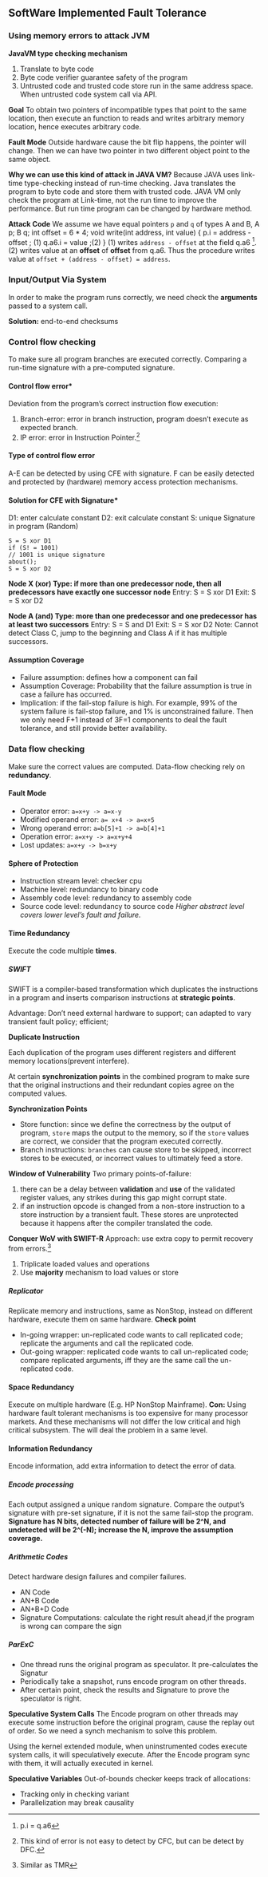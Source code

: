 ## SoftWare Implemented Fault Tolerance
### Using memory errors to attack JVM
**JavaVM type checking mechanism**
1. Translate to byte code 
2. Byte code verifier guarantee safety of the program
3. Untrusted code and trusted code store run in the same address space. When untrusted code system call via API.

**Goal** 
To obtain two pointers of incompatible types that point to the same location, then execute an function to reads and writes arbitrary memory location, hence executes arbitrary code. 

**Fault Mode**
Outside hardware cause the bit flip happens, the pointer will change. Then we can have two pointer in two different object point to the same object. 

**Why we can use this kind of attack in JAVA VM?**
Because JAVA uses link-time type-checking instead of run-time checking. Java translates the program to byte code and store them with trusted code. JAVA VM only check the program at Link-time, not the run time to improve the performance. But run time program can be changed by hardware method. 

**Attack Code**
We assume we have equal pointers `p` and `q` of types A and B,
	A p;
	B q;
	int offset = 6 * 4;
	void write(int address, int value) { 
	    p.i = address - offset ; (1)
	    q.a6.i = value ;(2)
	}
(1) writes `address - offset` at the field q.a6 [^1]. (2) writes value at an **offset** of **offset** from q.a6. Thus the procedure writes value at `offset + (address - offset) = address`.


### Input/Output Via System
In order to make the program runs correctly, we need check the **arguments** passed to a system call.

**Solution:** end-to-end checksums

### Control flow checking
To make sure all program branches are executed correctly.
Comparing a run-time signature with a pre-computed signature.

#### Control flow error\*
Deviation from the program’s correct instruction flow execution:
1. Branch-error: error in branch instruction, program doesn’t execute as expected branch.
2. IP error: error in Instruction Pointer.[^2]

#### Type of control flow error  

A-E can be detected by using CFE with signature. F can be easily detected and protected by (hardware) memory access protection mechanisms. 

#### Solution for CFE with Signature\* 
D1: enter calculate constant
D2: exit calculate constant
S: unique Signature in program (Random)

	S = S xor D1
	if (S! = 1001) 
	// 1001 is unique signature
	about(); 
	S = S xor D2

**Node X (xor) Type: if more than one predecessor node, then all predecessors have exactly one successor node**
	Entry: S = S xor D1
	Exit:  S = S xor D2

**Node A (and) Type: more than one predecessor and one predecessor has at least two successors**
	Entry: S = S and D1
	Exit:  S = S xor D2 
Note: Cannot detect Class C, jump to the beginning and Class A if it has multiple successors.
#### Assumption Coverage
- Failure assumption: defines how a component can fail 
- Assumption Coverage: Probability that the failure assumption is true in case a failure has occurred. 
- Implication: if the fail-stop failure is high. For example, 99% of the system failure is fail-stop failure, and 1% is unconstrained failure. Then we only need F+1 instead of 3F=1 components to deal the fault tolerance, and still provide better availability. 
### Data flow checking
Make sure the correct values are computed. Data-flow checking rely on **redundancy**.
#### Fault Mode
- Operator error: `a=x+y -> a=x-y`
- Modified operand error: `a= x+4 -> a=x+5`
- Wrong operand error: `a=b[5]+1 -> a=b[4]+1`
- Operation error: `a=x+y -> a=x+y+4`
- Lost updates: `a=x+y -> b=x+y`
#### Sphere of Protection
- Instruction stream level: checker cpu 
- Machine level: redundancy to binary code 
- Assembly code level: redundancy to assembly code
- Source code level: redundancy to source code
*Higher abstract level covers lower level’s fault and failure.*
#### Time Redundancy
Execute the code multiple **times**.
##### SWIFT
SWIFT is a compiler-based transformation which duplicates the instructions in a program and inserts comparison instructions at **strategic points**. 

Advantage: Don’t need external hardware to support; can adapted to vary transient fault policy; efficient; 

**Duplicate Instruction**

Each duplication of the program uses different registers and different memory locations(prevent interfere).

At certain **synchronization points** in the combined program to make sure that the original instructions and their redundant copies agree on the computed values.

**Synchronization Points**
- Store function: since we define the correctness by the output of program, `store` maps the output to the memory, so if the `store` values are correct, we consider that the program executed correctly.
- Branch instructions: `branches` can cause store to be skipped, incorrect stores to be executed, or  incorrect values to ultimately feed a store.

**Window of Vulnerability**
Two primary points-of-failure:
1. there can be a delay between **validation** and **use** of the validated register values, any strikes during this gap might corrupt state. 
2. if an instruction opcode is changed from a non-store instruction to a store instruction by a transient fault. These stores are unprotected because it happens after the compiler translated the code.

**Conquer WoV with SWIFT-R**
Approach: use extra copy to permit recovery from errors.[^3]
1. Triplicate loaded values and operations
2. Use **majority** mechanism to load values or store
##### Replicator
Replicate memory and instructions, same as NonStop, instead on different hardware, execute them on same hardware.
**Check point**
- In-going wrapper: un-replicated code wants to call replicated code; replicate the arguments and call the replicated code. 
- Out-going wrapper: replicated code wants to call un-replicated code; compare replicated arguments, iff they are the same call the un-replicated code. 
#### Space Redundancy
Execute on multiple hardware (E.g. HP NonStop Mainframe).
**Con:** Using hardware fault tolerant mechanisms is too expensive for many processor markets. And these mechanisms will not differ the low critical and high critical subsystem. The will deal the problem in a same level. 

#### Information Redundancy
Encode information, add extra information to detect the error of data.


##### Encode processing
Each output assigned a unique random signature. Compare the output’s signature with pre-set signature, if it is not the same fail-stop the program. 
**Signature has N bits, detected number of failure will be 2^N, and undetected will be 2^(-N); increase the N, improve the assumption coverage.** 
##### Arithmetic Codes
Detect hardware design failures and compiler failures.
- AN Code
- AN+B Code
- AN+B+D Code
- Signature Computations: calculate the right result ahead,if the program is wrong can compare the sign 

##### ParExC
- One thread runs the original program as speculator. It pre-calculates the Signatur
- Periodically take a snapshot, runs encode program on other threads.
- After certain point, check the results and Signature to prove the speculator is right.

**Speculative System Calls**
The Encode program on other threads may execute some instruction before the original program, cause the replay out of order. So we need a synch mechanism to solve this problem. 

Using the kernel extended module, when uninstrumented codes execute system calls, it will speculatively execute. After the Encode program sync with them, it will actually executed in kernel. 

**Speculative Variables**
Out-of-bounds checker keeps track of allocations: 
* Tracking only in checking variant
* Parallelization may break causality 

[^1]:	p.i = q.a6

[^2]:	This kind of error is not easy to detect by CFC, but can be detect by DFC.

[^3]:	Similar as TMR